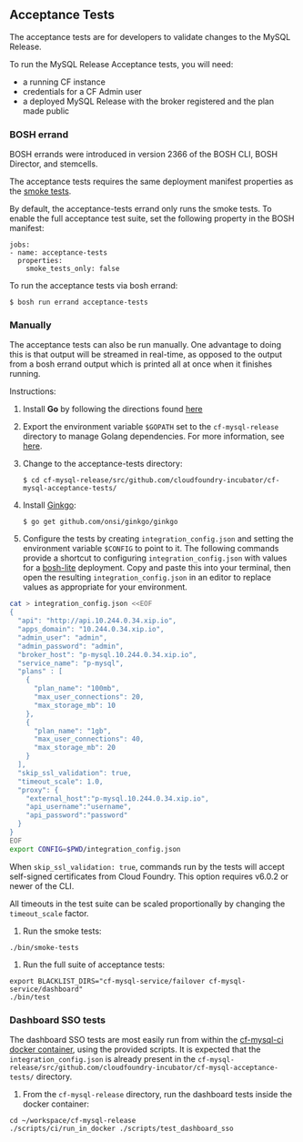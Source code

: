 ## Acceptance Tests

The acceptance tests are for developers to validate changes to the MySQL Release.

To run the MySQL Release Acceptance tests, you will need:
- a running CF instance
- credentials for a CF Admin user
- a deployed MySQL Release with the broker registered and the plan made public

### BOSH errand

BOSH errands were introduced in version 2366 of the BOSH CLI, BOSH Director, and stemcells.

The acceptance tests requires the same deployment manifest properties as the [smoke tests](/README.md#running-smoke-tests-via-bosh-errand).

By default, the acceptance-tests errand only runs the smoke tests. To enable the full acceptance test suite, set the following property in the BOSH manifest:

```
jobs:
- name: acceptance-tests
  properties:
    smoke_tests_only: false
```

To run the acceptance tests via bosh errand:

```
$ bosh run errand acceptance-tests
```

### Manually

The acceptance tests can also be run manually. One advantage to doing this is that output will be streamed in real-time, as opposed to the output from a bosh errand output which is printed all at once when it finishes running.

Instructions:

1. Install **Go** by following the directions found [here](http://golang.org/doc/install)
1. Export the environment variable `$GOPATH` set to the `cf-mysql-release` directory to manage Golang dependencies. For more information, see [here](https://github.com/cloudfoundry/cf-mysql-release/tree/release-candidate#development).
1. Change to the acceptance-tests directory:

    ```
    $ cd cf-mysql-release/src/github.com/cloudfoundry-incubator/cf-mysql-acceptance-tests/
    ```

1. Install [Ginkgo](http://onsi.github.io/ginkgo/):

    ```
    $ go get github.com/onsi/ginkgo/ginkgo
    ```

1. Configure the tests by creating `integration_config.json` and setting the environment variable `$CONFIG` to point to it. The following commands provide a shortcut to configuring `integration_config.json` with values for a [bosh-lite](https://github.com/cloudfoundry/bosh-lite)
deployment. Copy and paste this into your terminal, then open the resulting `integration_config.json` in an editor to replace values as appropriate for your environment.

  ```bash
  cat > integration_config.json <<EOF
  {
    "api": "http://api.10.244.0.34.xip.io",
    "apps_domain": "10.244.0.34.xip.io",
    "admin_user": "admin",
    "admin_password": "admin",
    "broker_host": "p-mysql.10.244.0.34.xip.io",
    "service_name": "p-mysql",
    "plans" : [
      {
        "plan_name": "100mb",
        "max_user_connections": 20,
        "max_storage_mb": 10
      },
      {
        "plan_name": "1gb",
        "max_user_connections": 40,
        "max_storage_mb": 20
      }
    ],
    "skip_ssl_validation": true,
    "timeout_scale": 1.0,
    "proxy": {
      "external_host":"p-mysql.10.244.0.34.xip.io",
      "api_username":"username",
      "api_password":"password"
    }
  }
  EOF
  export CONFIG=$PWD/integration_config.json
  ```

  When `skip_ssl_validation: true`, commands run by the tests will accept self-signed certificates from Cloud Foundry. This option requires v6.0.2 or newer of the CLI.

  All timeouts in the test suite can be scaled proportionally by changing the `timeout_scale` factor.

1. Run the smoke tests:

  ```
  ./bin/smoke-tests
  ```

1. Run the full suite of acceptance tests:

  ```
  export BLACKLIST_DIRS="cf-mysql-service/failover cf-mysql-service/dashboard"
  ./bin/test
  ```

### Dashboard SSO tests

The dashboard SSO tests are most easily run from within the [cf-mysql-ci docker container](https://registry.hub.docker.com/u/cloudfoundry/cf-mysql-ci/), using the provided scripts. It is expected that the `integration_config.json` is already present in the `cf-mysql-release/src/github.com/cloudfoundry-incubator/cf-mysql-acceptance-tests/` directory.

1. From the `cf-mysql-release` directory, run the dashboard tests inside the docker container:

  ```
  cd ~/workspace/cf-mysql-release
  ./scripts/ci/run_in_docker ./scripts/test_dashboard_sso
  ```
